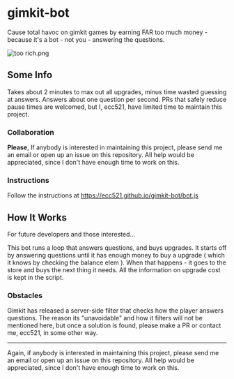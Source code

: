 # gimkit-bot
Cause total havoc on gimkit games by earning FAR too much money - because it's a bot - not you - answering the questions.

![too rich.png](https://ecc521.github.io/gimkit-bot/too%20rich.png "I'm way too rich")


## Some Info
Takes about 2 minutes to max out all upgrades, minus time wasted guessing at answers. Answers about one question per second. PRs that safely reduce pause times are welcomed, but I, ecc521, have limited time to maintain this project.
### Collaboration 
**Please**, If anybody is interested in maintaining this project, please send me an email or open up an issue on this repository. All help would be appreciated, since I don't have enough time to work on this.

### Instructions

Follow the instructions at https://ecc521.github.io/gimkit-bot/bot.js

## How It Works
For future developers and those interested...

This bot runs a loop that answers questions, and buys upgrades. It starts off by answering questions until it has enough money to buy a upgrade ( which it knows by checking the balance elem ). When that happens - it goes to the store and buys the next thing it needs. All the information on upgrade cost is kept in the script. 

### Obstacles

Gimkit has released a server-side filter that checks how the player answers questions. The reason its "unavoidable" and how it filters will not be mentioned here, but once a solution is found, please make a PR or contact me, ecc521, in some other way. 

<hr>

Again, if anybody is interested in maintaining this project, please send me an email or open up an issue on this repository. All help would be appreciated, since I don't have enough time to work on this.


